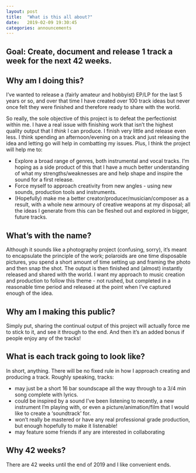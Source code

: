 ```yaml
---
layout: post
title:  "What is this all about?"
date:   2019-02-09 19:30:45
categories: announcements
---
```


## Goal: Create, document and release 1 track a week for the next 42 weeks.
## Why am I doing this?

I’ve wanted to release a (fairly amateur and hobbyist) EP/LP for the last 5 years or so, and over that time I have created over 100 track ideas but never once felt they were finished and therefore ready to share with the world.

So really, the sole objective of this project is to defeat the perfectionist within me. I have a real issue with finishing work that isn’t the highest quality output that I *think* I can produce. I finish very little and release even less. I think spending an afternoon/evening on a track and just releasing the idea and letting go will help in combatting my issues. Plus, I think the project will help me to:


- Explore a broad range of genres, both instrumental and vocal tracks. I’m hoping as a side product of this that I have a much better understanding of what my strengths/weaknesses are and help shape and inspire the sound for a first release.
- Force myself to approach creativity from new angles - using new sounds, production tools and instruments.
- (Hopefully) make me a better creator/producer/musician/composer as a result, with a whole new armoury of creative weapons at my disposal; all the ideas I generate from this can be fleshed out and explored in bigger, future tracks.


## What’s with the name?

Although it sounds like a photography project (confusing, sorry), it’s meant to encapsulate the principle of the work; polaroids are one time disposable pictures, you spend a short amount of time setting up and framing the photo and then snap the shot. The output is then finished and (almost) instantly released and shared with the world. I want my approach to music creation and production to follow this theme - not rushed, but completed in a reasonable time period and released at the point when I’ve captured enough of the idea.


## Why am I making this public?

Simply put, sharing the continual output of this project will actually force me to stick to it, and see it through to the end. And then it’s an added bonus if people enjoy any of the tracks!


## What is each track going to look like?

In short, anything. There will be no fixed rule in how I approach creating and producing a track. Roughly speaking, tracks:

- may just be a short 16 bar soundscape all the way through to a 3/4 min song complete with lyrics.
- could be inspired by a sound I’ve been listening to recently, a new instrument I’m playing with, or even a picture/animation/film that I would like to create a ‘soundtrack’ for.
- won’t really be mastered or have any real professional grade production, but enough hopefully to make it listenable!
- may feature some friends if any are interested in collaborating


## Why 42 weeks?

There are 42 weeks until the end of 2019 and I like convenient ends.
